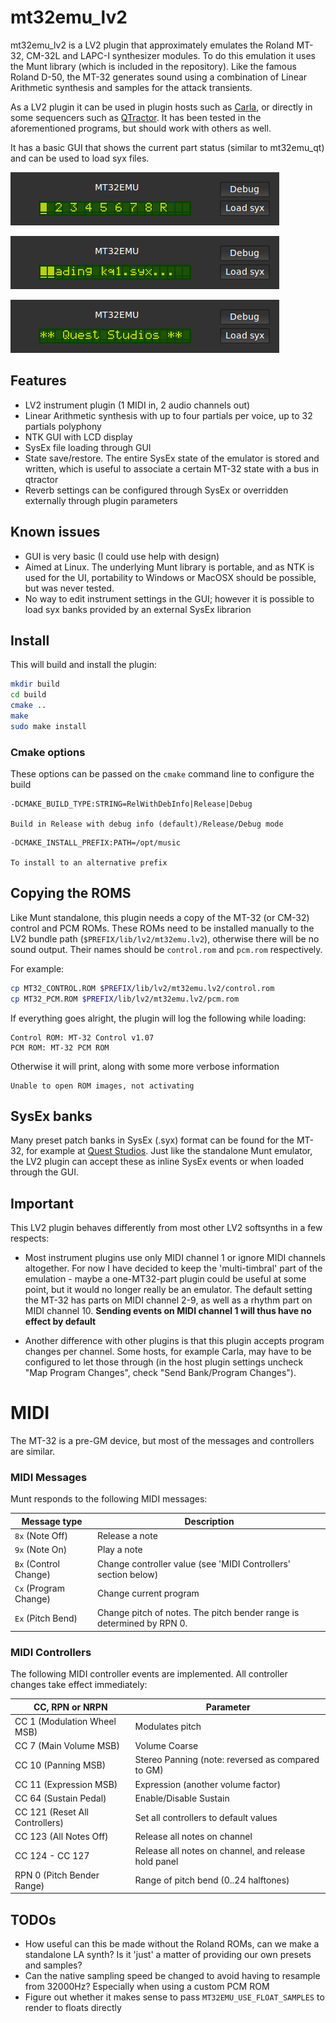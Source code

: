 mt32emu_lv2
============

mt32emu_lv2 is a LV2 plugin that approximately emulates the Roland MT-32, CM-32L and LAPC-I synthesizer modules.
To do this emulation it uses the Munt library (which is included in the repository). Like the famous Roland D-50, the MT-32
generates sound using a combination of Linear Arithmetic synthesis and samples for the attack transients.

As a LV2 plugin it can be used in plugin hosts such as [Carla](http://kxstudio.sourceforge.net/Applications:Carla),
or directly in some sequencers such as [QTractor](http://qtractor.sourceforge.net/qtractor-index.html). It has been
tested in the aforementioned programs, but should work with others as well.

It has a basic GUI that shows the current part status (similar to mt32emu_qt) and can be used to load syx files.

![Status](mt32emu_lv2ui/screenshots/parts.png)

![Loading syx file](mt32emu_lv2ui/screenshots/loadsyx.png)

![SysEx LCD message](mt32emu_lv2ui/screenshots/message.png)

Features
---------

- LV2 instrument plugin (1 MIDI in, 2 audio channels out)
- Linear Arithmetic synthesis with up to four partials per voice, up to 32 partials polyphony
- NTK GUI with LCD display
- SysEx file loading through GUI
- State save/restore. The entire SysEx state of the emulator is stored and written, which is useful to associate a certain MT-32 state with a bus in qtractor
- Reverb settings can be configured through SysEx or overridden externally through plugin parameters

Known issues
--------------

- GUI is very basic (I could use help with design)
- Aimed at Linux. The underlying Munt library is portable, and as NTK is used for the UI, portability to Windows or MacOSX should be possible, but was never tested.
- No way to edit instrument settings in the GUI; however it is possible to load syx banks provided by an external SysEx librarion

Install
---------

This will build and install the plugin:

```bash
mkdir build
cd build
cmake ..
make
sudo make install
```

### Cmake options

These options can be passed on the `cmake` command line to configure the build

```
-DCMAKE_BUILD_TYPE:STRING=RelWithDebInfo|Release|Debug 

Build in Release with debug info (default)/Release/Debug mode
```

```
-DCMAKE_INSTALL_PREFIX:PATH=/opt/music

To install to an alternative prefix
```

Copying the ROMS
-----------------

Like Munt standalone, this plugin needs a copy of the MT-32 (or CM-32) control
and PCM ROMs. These ROMs need to be installed manually to the LV2 bundle path
(`$PREFIX/lib/lv2/mt32emu.lv2`), otherwise there will be no sound output. Their
names should be `control.rom` and `pcm.rom` respectively.

For example:
```bash
cp MT32_CONTROL.ROM $PREFIX/lib/lv2/mt32emu.lv2/control.rom
cp MT32_PCM.ROM $PREFIX/lib/lv2/mt32emu.lv2/pcm.rom
```

If everything goes alright, the plugin will log the following while loading:

    Control ROM: MT-32 Control v1.07
    PCM ROM: MT-32 PCM ROM

Otherwise it will print, along with some more verbose information

    Unable to open ROM images, not activating

SysEx banks
------------
Many preset patch banks in SysEx (.syx) format can be found for the MT-32, for
example at [Quest Studios](http://www.queststudios.com/roland/banks.html).
Just like the standalone Munt emulator, the LV2 plugin can accept these as inline SysEx events or
when loaded through the GUI.

Important
----------
This LV2 plugin behaves differently from most other LV2 softsynths in a few respects:

- Most instrument plugins use only MIDI channel 1 or ignore MIDI channels altogether. For now I have decided
to keep the 'multi-timbral' part of the emulation - maybe a one-MT32-part plugin could be useful at
some point, but it would no longer really be an emulator. The default setting the MT-32 has parts on MIDI channel 2-9, 
as well as a rhythm part on MIDI channel 10. **Sending events on MIDI channel 1 will thus have no effect by default**

- Another difference with other plugins is that this plugin accepts program changes per channel. 
Some hosts, for example Carla, may have to be configured to let those through
(in the host plugin settings uncheck "Map Program Changes", check "Send Bank/Program Changes").

MIDI
======

The MT-32 is a pre-GM device, but most of the messages and controllers are similar.

### MIDI Messages

Munt responds to the following MIDI messages:

 Message type                   | Description
 -------------------------------|-------------------------
 `8x` (Note Off)                | Release a note
 `9x` (Note On)                 | Play a note
 `Bx` (Control Change)          | Change controller value (see 'MIDI Controllers' section below)
 `Cx` (Program Change)          | Change current program
 `Ex` (Pitch Bend)              | Change pitch of notes. The pitch bender range is determined by RPN 0.

### MIDI Controllers

The following MIDI controller events are implemented.
All controller changes take effect immediately:

 CC, RPN or NRPN                | Parameter
 -------------------------------|-------------------------
 CC 1 (Modulation Wheel MSB)    | Modulates pitch
 CC 7 (Main Volume MSB)         | Volume Coarse
 CC 10 (Panning MSB)            | Stereo Panning (note: reversed as compared to GM)
 CC 11 (Expression MSB)         | Expression (another volume factor)
 CC 64 (Sustain Pedal)          | Enable/Disable Sustain
 CC 121 (Reset All Controllers) | Set all controllers to default values
 CC 123 (All Notes Off)         | Release all notes on channel
 CC 124 - CC 127                | Release all notes on channel, and release hold panel
 RPN 0 (Pitch Bender Range)     | Range of pitch bend (0..24 halftones)

TODOs
------

- How useful can this be made without the Roland ROMs, can we make a standalone
  LA synth? Is it 'just' a matter of providing our own presets and samples?
- Can the native sampling speed be changed to avoid having to resample from 32000Hz?
  Especially when using a custom PCM ROM
- Figure out whether it makes sense to pass `MT32EMU_USE_FLOAT_SAMPLES` to render to floats directly

